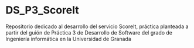 # DS_P3_ScoreIt
Repositorio dedicado al desarrollo del servicio ScoreIt, práctica planteada a partir del guión de Práctica 3 de Desarrollo de Software del grado de Ingeniería informática en la Universidad de Granada
